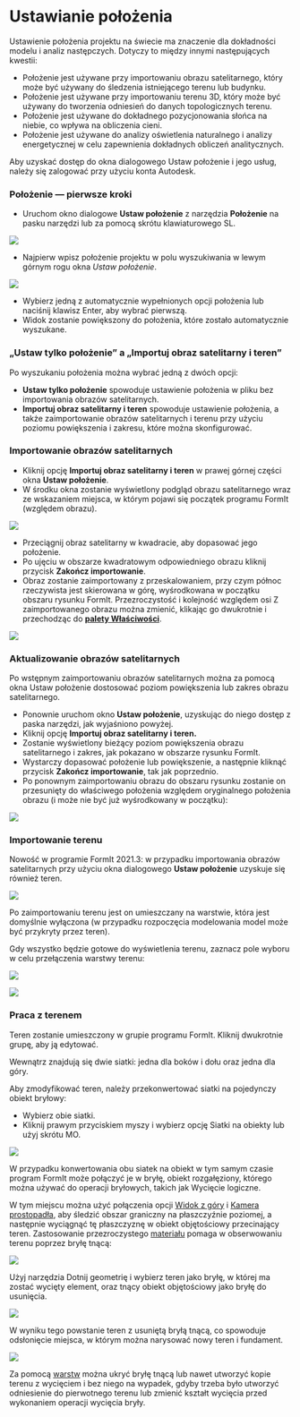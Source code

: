 # Ustawianie położenia

Ustawienie położenia projektu na świecie ma znaczenie dla dokładności modelu i analiz następczych. Dotyczy to między innymi następujących kwestii:

* Położenie jest używane przy importowaniu obrazu satelitarnego, który może być używany do śledzenia istniejącego terenu lub budynku.
* Położenie jest używane przy importowaniu terenu 3D, który może być używany do tworzenia odniesień do danych topologicznych terenu.
* Położenie jest używane do dokładnego pozycjonowania słońca na niebie, co wpływa na obliczenia cieni.
* Położenie jest używane do analizy oświetlenia naturalnego i analizy energetycznej w celu zapewnienia dokładnych obliczeń analitycznych.

Aby uzyskać dostęp do okna dialogowego Ustaw położenie i jego usług, należy się zalogować przy użyciu konta Autodesk.

### Położenie — pierwsze kroki

* Uruchom okno dialogowe **Ustaw położenie** z narzędzia **Położenie** na pasku narzędzi lub za pomocą skrótu klawiaturowego SL.

![](../.gitbook/assets/location-toolbar.png)

* Najpierw wpisz położenie projektu w polu wyszukiwania w lewym górnym rogu okna _Ustaw położenie_.

![](../.gitbook/assets/location-step-1%20%281%29.png)

* Wybierz jedną z automatycznie wypełnionych opcji położenia lub naciśnij klawisz Enter, aby wybrać pierwszą.
* Widok zostanie powiększony do położenia, które zostało automatycznie wyszukane.

### „Ustaw tylko położenie” a „Importuj obraz satelitarny i teren”

Po wyszukaniu położenia można wybrać jedną z dwóch opcji:

* **Ustaw tylko położenie** spowoduje ustawienie położenia w pliku bez importowania obrazów satelitarnych.
* **Importuj obraz satelitarny i teren** spowoduje ustawienie położenia, a także zaimportowanie obrazów satelitarnych i terenu przy użyciu poziomu powiększenia i zakresu, które można skonfigurować.

### Importowanie obrazów satelitarnych

* Kliknij opcję **Importuj obraz satelitarny i teren** w prawej górnej części okna **Ustaw położenie**.
* W środku okna zostanie wyświetlony podgląd obrazu satelitarnego wraz ze wskazaniem miejsca, w którym pojawi się początek programu FormIt (względem obrazu).

![](../.gitbook/assets/location-step-2.png)

* Przeciągnij obraz satelitarny w kwadracie, aby dopasować jego położenie.
* Po ujęciu w obszarze kwadratowym odpowiedniego obrazu kliknij przycisk **Zakończ importowanie**.
* Obraz zostanie zaimportowany z przeskalowaniem, przy czym północ rzeczywista jest skierowana w górę, wyśrodkowana w początku obszaru rysunku FormIt. Przezroczystość i kolejność względem osi Z zaimportowanego obrazu można zmienić, klikając go dwukrotnie i przechodząc do [**palety Właściwości**](../formit-introduction/tool-bars.md).

![](../.gitbook/assets/location-step-3.png)

### Aktualizowanie obrazów satelitarnych

Po wstępnym zaimportowaniu obrazów satelitarnych można za pomocą okna Ustaw położenie dostosować poziom powiększenia lub zakres obrazu satelitarnego.

* Ponownie uruchom okno **Ustaw położenie**, uzyskując do niego dostęp z paska narzędzi, jak wyjaśniono powyżej.
* Kliknij opcję **Importuj obraz satelitarny i teren.**
* Zostanie wyświetlony bieżący poziom powiększenia obrazu satelitarnego i zakres, jak pokazano w obszarze rysunku FormIt.
* Wystarczy dopasować położenie lub powiększenie, a następnie kliknąć przycisk **Zakończ importowanie**, tak jak poprzednio.
* Po ponownym zaimportowaniu obrazu do obszaru rysunku zostanie on przesunięty do właściwego położenia względem oryginalnego położenia obrazu \(i może nie być już wyśrodkowany w początku\):

![](../.gitbook/assets/location-step-4.png)

### Importowanie terenu

Nowość w programie FormIt 2021.3: w przypadku importowania obrazów satelitarnych przy użyciu okna dialogowego **Ustaw położenie** uzyskuje się również teren.

![](../.gitbook/assets/terrain-button_original.png)

Po zaimportowaniu terenu jest on umieszczany na warstwie, która jest domyślnie wyłączona \(w przypadku rozpoczęcia modelowania model może być przykryty przez teren).

Gdy wszystko będzie gotowe do wyświetlenia terenu, zaznacz pole wyboru w celu przełączenia warstwy terenu:

![](../.gitbook/assets/terrain-layer%20%281%29.png)

![](../.gitbook/assets/terrain_solid.png)

### Praca z terenem

Teren zostanie umieszczony w grupie programu FormIt. Kliknij dwukrotnie grupę, aby ją edytować.

Wewnątrz znajdują się dwie siatki: jedna dla boków i dołu oraz jedna dla góry.

Aby zmodyfikować teren, należy przekonwertować siatki na pojedynczy obiekt bryłowy:

* Wybierz obie siatki.
* Kliknij prawym przyciskiem myszy i wybierz opcję Siatki na obiekty lub użyj skrótu MO.

![](../.gitbook/assets/terrain-mesh-context.png)

W przypadku konwertowania obu siatek na obiekt w tym samym czasie program FormIt może połączyć je w bryłę, obiekt rozgałęziony, którego można używać do operacji bryłowych, takich jak Wycięcie logiczne.

W tym miejscu można użyć połączenia opcji [Widok z góry](orthographic-views.md) i [Kamera prostopadła](orthographic-camera.md), aby śledzić obszar graniczny na płaszczyźnie poziomej, a następnie wyciągnąć tę płaszczyznę w obiekt objętościowy przecinający teren. Zastosowanie przezroczystego [materiału](materials.md) pomaga w obserwowaniu terenu poprzez bryłę tnącą:

![](../.gitbook/assets/terrain-cutter-before.png)

Użyj narzędzia Dotnij geometrię i wybierz teren jako bryłę, w której ma zostać wycięty element, oraz tnący obiekt objętościowy jako bryłę do usunięcia.

![](../.gitbook/assets/terrain-cut-menu.png)

W wyniku tego powstanie teren z usuniętą bryłą tnącą, co spowoduje odsłonięcie miejsca, w którym można narysować nowy teren i fundament.

![](../.gitbook/assets/terrain-cutter-after.png)

Za pomocą [warstw](layers.md) można ukryć bryłę tnącą lub nawet utworzyć kopie terenu z wycięciem i bez niego na wypadek, gdyby trzeba było utworzyć odniesienie do pierwotnego terenu lub zmienić kształt wycięcia przed wykonaniem operacji wycięcia bryły.

